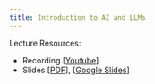 ```yaml
---
title: Introduction to AI and LLMs
---
```

Lecture Resources:
* Recording [[Youtube](https://youtu.be/MerY9DBSMp8?si=7_MITs2skLzuTYF4)]
* Slides [[PDF](https://drive.google.com/file/d/1Towp2NPGCRBmYNGFYb7WvUMFR4XSnGht/view?usp=drive_link)], [[Google Slides](https://docs.google.com/presentation/d/1ZpBJXuuIH_cJbQUXLA4gppgVI6HJbEdOLKQMTkw1Rnw/edit?usp=drive_link)]
